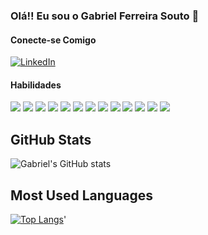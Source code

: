 ### Olá!! Eu sou o Gabriel Ferreira Souto 👋

<h4>Conecte-se Comigo</h4>
<a href="https://www.linkedin.com/in/gabriel-ferreira-souto/">
  <img alt="LinkedIn" src="https://img.shields.io/badge/LinkedIn-000?style=for-the-badge&logo=linkedin&logoColor=0E76A8">
</a>

<h4>Habilidades</h4>
<div>
  <img src="https://img.shields.io/badge/HTML5-000?style=for-the-badge&logo=html5">
  <img src="https://img.shields.io/badge/CSS-000?style=for-the-badge&logo=CSS3">
  <img src="https://img.shields.io/badge/JAVASCRIPT-000?style=for-the-badge&logo=Javascript">



  <img src="https://img.shields.io/badge/PYTHON-000?style=for-the-badge&logo=python&logoColor=">
  <img src=" https://img.shields.io/badge/Java-000?style=for-the-badge&logo=java">
  <img src="   https://img.shields.io/badge/C%20Sharp-000?style=for-the-badge&logo=csharp">


  <img src="https://img.shields.io/badge/.NET-000?style=for-the-badge&logo=dotnet">
  <img src="https://img.shields.io/badge/Spring%20Boot-000?style=for-the-badge&logo=springboot">
  
<img src="https://img.shields.io/badge/AWS-000?style=for-the-badge&logo=amazon-aws">
<img src="https://img.shields.io/badge/Azure-001?style=for-the-badge&logo=microsoft-azure">

  <img src="https://img.shields.io/badge/SQL%20SERVER-000?style=for-the-badge&logo=microsoft-sql-server">
  <img src="https://img.shields.io/badge/POSTGRE%20SQL-000?style=for-the-badge&logo=POSTGRESQL">
<img src="https://img.shields.io/badge/MongoDB-000?style=for-the-badge&logo=mongodb">
  
</div>

## GitHub Stats

![Gabriel's GitHub stats](https://github-readme-stats.vercel.app/api?username=devgferreira&show_icons=true&theme=radical)

## Most Used Languages


[![Top Langs](https://github-readme-stats.vercel.app/api/top-langs/?username=devgferreira&layout=compact)](https://github.com/devgferreira/github-readme-stats)'